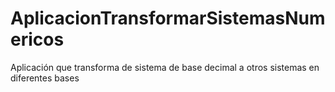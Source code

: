 # AplicacionTransformarSistemasNumericos
Aplicación que transforma de sistema de base decimal a otros sistemas en diferentes bases
